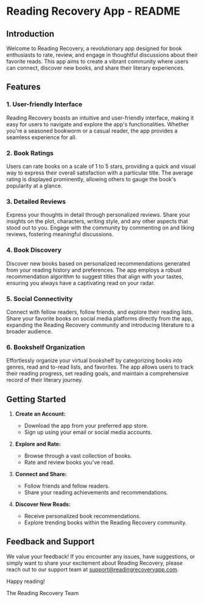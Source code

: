 # Reading Recovery App - README

## Introduction

Welcome to Reading Recovery, a revolutionary app designed for book enthusiasts to rate, review, and engage in thoughtful discussions about their favorite reads. This app aims to create a vibrant community where users can connect, discover new books, and share their literary experiences.

## Features

### 1. User-friendly Interface

Reading Recovery boasts an intuitive and user-friendly interface, making it easy for users to navigate and explore the app's functionalities. Whether you're a seasoned bookworm or a casual reader, the app provides a seamless experience for all.

### 2. Book Ratings

Users can rate books on a scale of 1 to 5 stars, providing a quick and visual way to express their overall satisfaction with a particular title. The average rating is displayed prominently, allowing others to gauge the book's popularity at a glance.

### 3. Detailed Reviews

Express your thoughts in detail through personalized reviews. Share your insights on the plot, characters, writing style, and any other aspects that stood out to you. Engage with the community by commenting on and liking reviews, fostering meaningful discussions.

### 4. Book Discovery

Discover new books based on personalized recommendations generated from your reading history and preferences. The app employs a robust recommendation algorithm to suggest titles that align with your tastes, ensuring you always have a captivating read on your radar.

### 5. Social Connectivity

Connect with fellow readers, follow friends, and explore their reading lists. Share your favorite books on social media platforms directly from the app, expanding the Reading Recovery community and introducing literature to a broader audience.

### 6. Bookshelf Organization

Effortlessly organize your virtual bookshelf by categorizing books into genres, read and to-read lists, and favorites. The app allows users to track their reading progress, set reading goals, and maintain a comprehensive record of their literary journey.

## Getting Started

1. **Create an Account:**
   - Download the app from your preferred app store.
   - Sign up using your email or social media accounts.

2. **Explore and Rate:**
   - Browse through a vast collection of books.
   - Rate and review books you've read.

3. **Connect and Share:**
   - Follow friends and fellow readers.
   - Share your reading achievements and recommendations.

4. **Discover New Reads:**
   - Receive personalized book recommendations.
   - Explore trending books within the Reading Recovery community.

## Feedback and Support

We value your feedback! If you encounter any issues, have suggestions, or simply want to share your excitement about Reading Recovery, please reach out to our support team at support@readingrecoveryapp.com.

Happy reading!

The Reading Recovery Team
